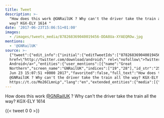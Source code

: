 ```yaml
---
title: Tweet
description: >-
  "How does this work @GNRailUK ? Why can't the driver take the train all the
  way? KGX-ELY 1614 "
date: '2017-06-23T15:06:51+01:00'
images:
  - /images/tweets_media/878268369040019456-DDA8Ua-XYAEQROw.jpg
mentions:
  - '@GNRailUK'
source: >-
  {"tweet":{"edit_info":{"initial":{"editTweetIds":["878268369040019456"],"editableUntil":"2017-06-23T16:07:51.273Z","editsRemaining":"5","isEditEligible":true}},"retweeted":false,"source":"<a
  href=\"http://twitter.com/download/android\" rel=\"nofollow\">Twitter for
  Android</a>","entities":{"user_mentions":[{"name":"Great
  Northern","screen_name":"GNRailUK","indices":["19","28"],"id_str":"2589687589","id":"2589687589"}],"urls":[],"symbols":[],"media":[{"expanded_url":"https://twitter.com/toychicken/status/878268369040019456/photo/1","indices":["93","116"],"url":"https://t.co/Mo26CLmnLp","media_url":"http://pbs.twimg.com/media/DDA8Ua-XYAEQROw.jpg","id_str":"878268248873197569","id":"878268248873197569","media_url_https":"https://pbs.twimg.com/media/DDA8Ua-XYAEQROw.jpg","sizes":{"small":{"w":"680","h":"648","resize":"fit"},"large":{"w":"1440","h":"1373","resize":"fit"},"thumb":{"w":"150","h":"150","resize":"crop"},"medium":{"w":"1200","h":"1144","resize":"fit"}},"type":"photo","display_url":"pic.twitter.com/Mo26CLmnLp"}],"hashtags":[]},"display_text_range":["0","116"],"favorite_count":"0","id_str":"878268369040019456","truncated":false,"retweet_count":"0","id":"878268369040019456","possibly_sensitive":false,"created_at":"Fri
  Jun 23 15:07:51 +0000 2017","favorited":false,"full_text":"How does this work
  @GNRailUK ? Why can't the driver take the train all the way? KGX-ELY 1614
  https://t.co/Mo26CLmnLp","lang":"en","extended_entities":{"media":[{"expanded_url":"https://twitter.com/toychicken/status/878268369040019456/photo/1","indices":["93","116"],"url":"https://t.co/Mo26CLmnLp","media_url":"http://pbs.twimg.com/media/DDA8Ua-XYAEQROw.jpg","id_str":"878268248873197569","id":"878268248873197569","media_url_https":"https://pbs.twimg.com/media/DDA8Ua-XYAEQROw.jpg","sizes":{"small":{"w":"680","h":"648","resize":"fit"},"large":{"w":"1440","h":"1373","resize":"fit"},"thumb":{"w":"150","h":"150","resize":"crop"},"medium":{"w":"1200","h":"1144","resize":"fit"}},"type":"photo","display_url":"pic.twitter.com/Mo26CLmnLp"}]}}}
---
```

How does this work [@GNRailUK](https://twitter.com/@GNRailUK) ? Why can't the driver take the train all the way? KGX-ELY 1614 
    
{{< tweet 0 0 >}}
    
